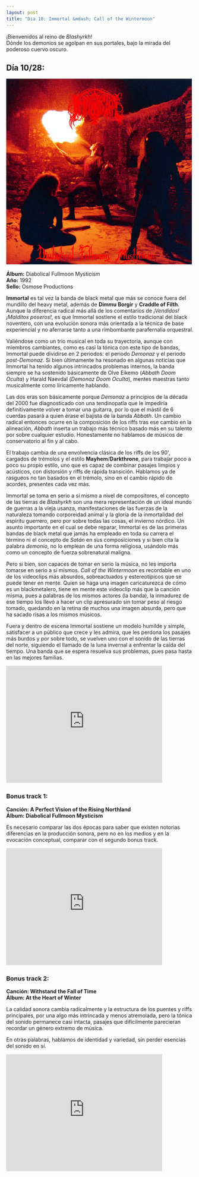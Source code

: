 ```yaml
---
layout: post
title: "Día 10: Immortal &mdash; Call of the Wintermoon"
---
```


¡Bienvenidos al reino de *Blashyrkh*!  
Dónde los demonios se agolpan en sus portales, bajo la mirada del poderoso cuervo oscuro.

<!-- more -->

## Día 10/28:

![Portada del Álbum](/images/immortal-diabolicalfullmoonmysticism.jpg)

**Álbum:** Diabolical Fullmoon Mysticism  
**Año:** 1992  
**Sello:** Osmose Productions  

**Immortal** es tal vez la banda de black metal que más se conoce fuera del mundillo del heavy metal, además de **Dimmu Borgir** y **Craddle of Filth**. Aunque la diferencia radical más allá de los comentarios de *¡Vendidos! ¡Malditos poseros!*, es que Immortal sostiene el estilo tradicional del black noventero, con una evolución sonora más orientada a la técnica de base experiencial y no aferrarse tanto a una rimbombante parafernalia orquestral.

Valiéndose como un trio musical en toda su trayectoria, aunque con miembros cambiantes, como es casi la tónica con este tipo de bandas, Immortal puede dividirse en 2 periodos: el periodo *Demonaz* y el periodo *post-Demonaz*. Si bien últimamente ha resonado en algunas noticias que Immortal ha tenido algunos intrincados problemas internos, la banda siempre se ha sostenido básicamente de Olve Eikemo (*Abbath Doom Oculta*) y Harald Naevdal (*Demonaz Doom Oculta*), mentes maestras tanto musicalmente como líricamente hablando.

Las dos eras son básicamente porque *Demonaz* a principios de la década del 2000 fue diagnosticado con una tendinopatía que le impediría definitivamente volver a tomar una guitarra, por lo que el mástil de 6 cuerdas pasará a quien érase el bajista de la banda *Abbath*. Un cambio radical entonces ocurre en la composición de los riffs tras ese cambio en la alineación, *Abbath* inserta un trabajo más técnico basado más en su talento por sobre cualquier estudio. Honestamente no hablamos de músicos de conservatorio al fin y al cabo.

El trabajo cambia de una envolvencia clásica de los riffs de los 90', cargados de trémolos y el estilo **Mayhem**/**Darkthrone**, para trabajar poco a poco su propio estilo, uno que es capaz de combinar pasajes limpios y acústicos, con distorsión y riffs de rápida transición. Hablamos ya de rasgueos no tan basados en el trémolo, sino en el cambio rápido de acordes, presentes cada vez más.

Immortal se toma en serio a sí mismo a nivel de compositores, el concepto de las tierras de *Blashyrkh* son una mera representación de un ideal mundo de guerras a la vieja usanza, manifestaciones de las fuerzas de la naturaleza tomando corporeidad animal y la gloria de la inmortalidad del espíritu guerrero, pero por sobre todas las cosas, el invierno nórdico. Un asunto importante en el cual se debe reparar, Immortal es de las primeras bandas de black metal que jamás ha empleado en toda su carrera el término ni el concepto de *Satán* en sus composiciones y si bien cita la palabra *demonio*, no lo emplean de una forma religiosa, usándolo más como un concepto de fuerza sobrenatural maligna.

Pero si bien, son capaces de tomar en serio la música, no les importa tomarse en serio a sí mismos. *Call of the Wintermoon* es recordable en uno de los videoclips más absurdos, sobreactuados y estereotípicos que se puede tener en mente. Quien se haga una imagen caricaturezca de cómo es un blackmetalero, tiene en mente este videoclip más que la canción misma, pues a palabras de los mismos actores (la banda), la inmadurez de ese tiempo los llevó a hacer un clip apresurado sin tomar peso al riesgo tomado, quedando en la retina de muchos una imagen absurda, pero que ha sacado risas a los mismos músicos.

Fuera y dentro de escena Immortal sostiene un modelo humilde y simple, satisfacer a un público que crece y les admira, que les perdona los pasajes más burdos y por sobre todo, se vuelven uno con el sonido de las tierras del norte, siguiendo el llamado de la luna invernal a enfrentar la caída del tiempo. Una banda que se espera resuelva sus problemas, pues pasa hasta en las mejores familias.

<iframe width="420" height="315" src="https://www.youtube.com/embed/7JcNPq-qKTI" frameborder="0" allowfullscreen></iframe>

### Bonus track 1:
**Canción: A Perfect Vision of the Rising Northland**  
**Álbum: Diabolical Fullmoon Mysticism**

Es necesario comparar las dos épocas para saber que existen notorias diferencias en la producción sonora, pero no en los medios y en la evocación conceptual, comparar con el segundo bonus track.

<iframe width="420" height="315" src="https://www.youtube.com/embed/gWunYFEArwM" frameborder="0" allowfullscreen></iframe>

### Bonus track 2:
**Canción: Withstand the Fall of Time**  
**Álbum: At the Heart of Winter**

La calidad sonora cambia radicalmente y la estructura de los puentes y riffs principales, por una algo más intrincada y menos atremolada, pero la tónica del sonido permanece casi intacta, pasajes que difícilmente parecieran recordar un género extremo de música.

En otras palabras, hablamos de identidad y variedad, sin perder esencias del sonido en sí.

<iframe width="420" height="315" src="https://www.youtube.com/embed/3ihVtuw2n0c" frameborder="0" allowfullscreen></iframe>
